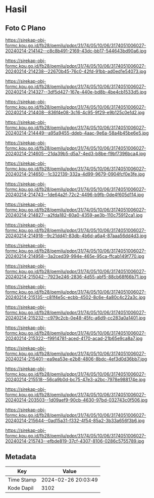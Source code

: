 # Hasil

## Foto C Plano

https://sirekap-obj-formc.kpu.go.id/fb28/pemilu/pdpr/31/74/05/10/06/3174051006027-20240214-214142--c8c8b491-2169-43dc-bb17-544643bd90a6.jpg

https://sirekap-obj-formc.kpu.go.id/fb28/pemilu/pdpr/31/74/05/10/06/3174051006027-20240214-214238--22670b45-76c0-42fd-91bb-ad0ed1e54073.jpg

https://sirekap-obj-formc.kpu.go.id/fb28/pemilu/pdpr/31/74/05/10/06/3174051006027-20240214-214327--3df5d427-167e-440e-bd8b-4be4cb1533d5.jpg

https://sirekap-obj-formc.kpu.go.id/fb28/pemilu/pdpr/31/74/05/10/06/3174051006027-20240214-214408--836f4e08-3c16-4c95-9f29-e9b125c0e1d2.jpg

https://sirekap-obj-formc.kpu.go.id/fb28/pemilu/pdpr/31/74/05/10/06/3174051006027-20240214-214449--a95a9455-ddeb-4aac-9e6a-58a4b45be6e5.jpg

https://sirekap-obj-formc.kpu.go.id/fb28/pemilu/pdpr/31/74/05/10/06/3174051006027-20240214-214605--21da39b5-d5a7-4ed3-b8be-f9bf7396bca4.jpg

https://sirekap-obj-formc.kpu.go.id/fb28/pemilu/pdpr/31/74/05/10/06/3174051006027-20240214-214650--1c322139-332a-4d99-9679-0904fcf0e3fe.jpg

https://sirekap-obj-formc.kpu.go.id/fb28/pemilu/pdpr/31/74/05/10/06/3174051006027-20240214-214743--1de64a2f-72c2-4496-b9fb-0de4f605d114.jpg

https://sirekap-obj-formc.kpu.go.id/fb28/pemilu/pdpr/31/74/05/10/06/3174051006027-20240214-214827--a2fda182-60a0-4359-ae3b-110c75912ca1.jpg

https://sirekap-obj-formc.kpu.go.id/fb28/pemilu/pdpr/31/74/05/10/06/3174051006027-20240214-214918--9c21dd41-83db-4b6d-a6a4-87aaa56dd4d3.jpg

https://sirekap-obj-formc.kpu.go.id/fb28/pemilu/pdpr/31/74/05/10/06/3174051006027-20240214-214958--3a2ced39-994e-465e-95ca-ffcab149f770.jpg

https://sirekap-obj-formc.kpu.go.id/fb28/pemilu/pdpr/31/74/05/10/06/3174051006027-20240214-215042--7923e246-2836-4d55-abf5-88cb68f66b71.jpg

https://sirekap-obj-formc.kpu.go.id/fb28/pemilu/pdpr/31/74/05/10/06/3174051006027-20240214-215135--c81f4e5c-ecbb-4502-8c6e-4a80c4c22a3c.jpg

https://sirekap-obj-formc.kpu.go.id/fb28/pemilu/pdpr/31/74/05/10/06/3174051006027-20240214-215232--c979c2cb-0e48-45fc-a6d9-cc283a0a1401.jpg

https://sirekap-obj-formc.kpu.go.id/fb28/pemilu/pdpr/31/74/05/10/06/3174051006027-20240214-215322--f9914781-aced-4170-acad-21b65e9ca8a7.jpg

https://sirekap-obj-formc.kpu.go.id/fb28/pemilu/pdpr/31/74/05/10/06/3174051006027-20240214-215401--ea9ea53e-e2b8-4806-8bdc-4ef3d0d36bb7.jpg

https://sirekap-obj-formc.kpu.go.id/fb28/pemilu/pdpr/31/74/05/10/06/3174051006027-20240214-215518--56ca9b0d-bc75-47e3-a2bc-7978e988174e.jpg

https://sirekap-obj-formc.kpu.go.id/fb28/pemilu/pdpr/31/74/05/10/06/3174051006027-20240214-203503--1d09aef9-90cb-4630-97bd-032743c0f506.jpg

https://sirekap-obj-formc.kpu.go.id/fb28/pemilu/pdpr/31/74/05/10/06/3174051006027-20240214-215644--0ad15a31-f332-4f54-85a2-3b33a656f3b6.jpg

https://sirekap-obj-formc.kpu.go.id/fb28/pemilu/pdpr/31/74/05/10/06/3174051006027-20240214-215743--efbde819-37cf-4307-8106-0286c5755789.jpg


## Metadata

| Key        | Value               |
| ---------- | ------------------- |
| Time Stamp | 2024-02-26 20:03:49 |
| Kode Dapil | 3102                |



